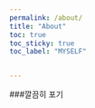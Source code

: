 ```yaml
---
permalink: /about/
title: "About"
toc: true
toc_sticky: true
toc_label: "MYSELF"


---
```


###깔끔히 포기
